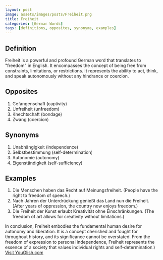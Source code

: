 ```yaml
---
layout: post
image: assets/images/posts/Freiheit.png
title: Freiheit
categories: [German Words]
tags: [definitions, opposites, synonyms, examples]
---
```


## Definition
Freiheit is a powerful and profound German word that translates to "freedom" in English. It encompasses the concept of being free from constraints, limitations, or restrictions. It represents the ability to act, think, and speak autonomously without any hindrance or coercion.

## Opposites
1. Gefangenschaft (captivity)
2. Unfreiheit (unfreedom)
3. Knechtschaft (bondage)
4. Zwang (coercion)

## Synonyms
1. Unabhängigkeit (independence)
2. Selbstbestimmung (self-determination)
3. Autonomie (autonomy)
4. Eigenständigkeit (self-sufficiency)

## Examples
1. Die Menschen haben das Recht auf Meinungsfreiheit. (People have the right to freedom of speech.)
2. Nach Jahren der Unterdrückung genießt das Land nun die Freiheit. (After years of oppression, the country now enjoys freedom.)
3. Die Freiheit der Kunst erlaubt Kreativität ohne Einschränkungen. (The freedom of art allows for creativity without limitations.)

In conclusion, Freiheit embodies the fundamental human desire for autonomy and liberation. It is a concept cherished and fought for throughout history, and its significance cannot be overstated. From the freedom of expression to personal independence, Freiheit represents the essence of a society that values individual rights and self-determination.\ <a id="yg-widget-0" class="youglish-widget" data-query="Freiheit" data-lang="german" data-components="8412" data-auto-start="0" data-bkg-color="theme_light" data-title="How%20to%20pronounce%20Freiheit%20in%20German"  rel="nofollow" href="https://youglish.com">Visit YouGlish.com</a><script async src="https://youglish.com/public/emb/widget.js" charset="utf-8"></script>